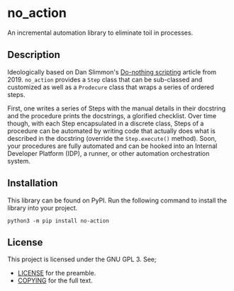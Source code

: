 # no_action

An incremental automation library to eliminate toil in processes.

## Description

Ideologically based on Dan Slimmon's [Do-nothing scripting][dns] article from 2019. `no_action`
provides a `Step` class that can be sub-classed and customized as well as a `Prodecure` class that
wraps a series of ordered steps.

First, one writes a series of Steps with the manual details in their docstring and the procedure
prints the docstrings, a glorified checklist. Over time though, with each Step encapsulated in
a discrete class, Steps of a procedure can be automated by writing code that actually does what is
described in the docstring (override the `Step.execute()` method). Soon, your procedures are fully
automated and can be hooked into an Internal Developer Platform (IDP), a runner, or other automation
orchestration system.

[dns]: https://blog.danslimmon.com/2019/07/15/do-nothing-scripting-the-key-to-gradual-automation/#

## Installation

This library can be found on PyPI. Run the following command to install the library into your
project.

`python3 -m pip install no-action`

<!--
## Usage

Use examples liberally, and show the expected output if you can. It's helpful to have inline the
smallest example of usage that you can demonstrate, while providing links to more sophisticated
examples if they are too long to reasonably include in the README.

## Support

Tell people where they can go to for help. It can be any combination of an issue tracker, a chat
room, an email address, etc.

## Contributing

State if you are open to contributions and what your requirements are for accepting them.

For people who want to make changes to your project, it's helpful to have some documentation on how
to get started. Perhaps there is a script that they should run or some environment variables that
they need to set. Make these steps explicit. These instructions could also be useful to your future
self.

You can also document commands to lint the code or run tests. These steps help to ensure high code
quality and reduce the likelihood that the changes inadvertently break something. Having
instructions for running tests is especially helpful if it requires external setup, such as starting
a Selenium server for testing in a browser.

## Authors and acknowledgment

Show your appreciation to those who have contributed to the project.
-->

## License

This project is licensed under the GNU GPL 3. See;

- [LICENSE](.LICENSE) for the preamble.
- [COPYING](./COPYING) for the full text.
